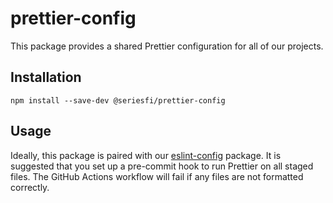 # prettier-config

This package provides a shared Prettier configuration for all of our projects.

## Installation

```shell
npm install --save-dev @seriesfi/prettier-config
```

## Usage

Ideally, this package is paired with our [eslint-config](https://github.com/seriesfi/eslint-config) package.
It is suggested that you set up a pre-commit hook to run Prettier on all staged files.
The GitHub Actions workflow will fail if any files are not formatted correctly.
